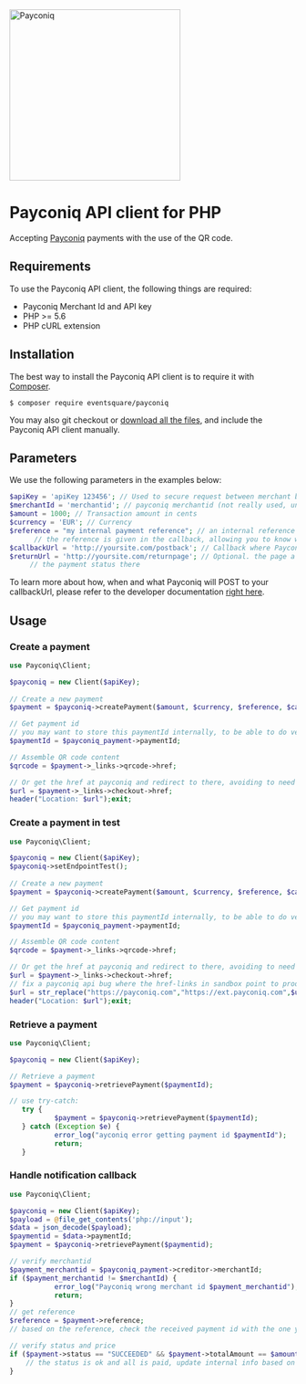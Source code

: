 <img src="https://s3-eu-west-1.amazonaws.com/eventsquare.assets/ext/payconiq_logo.png" alt="Payconiq" width="300"/>

# Payconiq API client for PHP #

Accepting [Payconiq](https://www.payconiq.com/) payments with the use of the QR code.

## Requirements ##
To use the Payconiq API client, the following things are required:

+ Payconiq Merchant Id and API key
+ PHP >= 5.6
+ PHP cURL extension

## Installation ##

The best way to install the Payconiq API client is to require it with [Composer](http://getcomposer.org/doc/00-intro.md).

    $ composer require eventsquare/payconiq

You may also git checkout or [download all the files](https://github.com/EventSquare/payconiq-api-php/archive/master.zip), and include the Payconiq API client manually.


## Parameters ##

We use the following parameters in the examples below:

```php
$apiKey = 'apiKey 123456'; // Used to secure request between merchant backend and Payconiq backend.
$merchantId = 'merchantid'; // payconiq merchantid (not really used, unless to verify more in notification callback)
$amount = 1000; // Transaction amount in cents
$currency = 'EUR'; // Currency
$reference = "my internal payment reference"; // an internal reference (e.g. a booking id)
      // the reference is given in the callback, allowing you to know what local payment is being handled
$callbackUrl = 'http://yoursite.com/postback'; // Callback where Payconiq needs to POST confirmation status
$returnUrl = 'http://yoursite.com/returnpage'; // Optional. the page a buyer is returned to after payment. You'll need to check
     // the payment status there
```

To learn more about how, when and what Payconiq  will POST to your callbackUrl, please refer to the developer documentation [right here](https://dev.payconiq.com/online-payments-dock).

## Usage ##


### Create a payment ###


```php
use Payconiq\Client;

$payconiq = new Client($apiKey);
	
// Create a new payment
$payment = $payconiq->createPayment($amount, $currency, $reference, $callbackUrl, $returnUrl);

// Get payment id
// you may want to store this paymentId internally, to be able to do verify on callback
$paymentId = $payconiq_payment->paymentId;

// Assemble QR code content
$qrcode = $payment->_links->qrcode->href;

// Or get the href at payconiq and redirect to there, avoiding to need to generate qrcode yourself
$url = $payment->_links->checkout->href;
header("Location: $url");exit;
```

### Create a payment in test ###


```php
use Payconiq\Client;

$payconiq = new Client($apiKey);
$payconiq->setEndpointTest();
	
// Create a new payment
$payment = $payconiq->createPayment($amount, $currency, $reference, $callbackUrl, $returnUrl);

// Get payment id
// you may want to store this paymentId internally, to be able to do verify on callback
$paymentId = $payconiq_payment->paymentId;

// Assemble QR code content
$qrcode = $payment->_links->qrcode->href;

// Or get the href at payconiq and redirect to there, avoiding to need to generate qrcode yourself
$url = $payment->_links->checkout->href;
// fix a payconiq api bug where the href-links in sandbox point to prod too
$url = str_replace("https://payconiq.com","https://ext.payconiq.com",$url);
header("Location: $url");exit;
```

### Retrieve a payment ###

```php
use Payconiq\Client;

$payconiq = new Client($apiKey);

// Retrieve a payment
$payment = $payconiq->retrievePayment($paymentId);

// use try-catch:
   try {
           $payment = $payconiq->retrievePayment($paymentId);
   } catch (Exception $e) {
           error_log("ayconiq error getting payment id $paymentId");
           return;
   }

```

### Handle notification callback ###


```php
use Payconiq\Client;

$payconiq = new Client($apiKey);
$payload = @file_get_contents('php://input');
$data = json_decode($payload);
$paymentid = $data->paymentId;
$payment = $payconiq->retrievePayment($paymentid);

// verify merchantid
$payment_merchantid = $payconiq_payment->creditor->merchantId;
if ($payment_merchantid != $merchantId) {
           error_log("Payconiq wrong merchant id $payment_merchantid");
           return;
}
// get reference
$reference = $payment->reference;
// based on the reference, check the received payment id with the one you stored locally (if you did that)

// verify status and price
if ($payment->status == "SUCCEEDED" && $payment->totalAmount == $amount ) {
    // the status is ok and all is paid, update internal info based on the found reference
}

```

